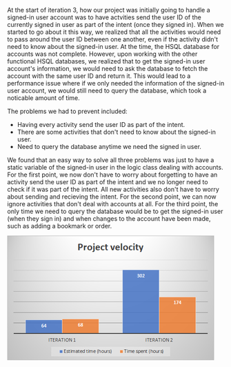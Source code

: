 At the start of iteration 3, how our project was initially going to handle a signed-in user account was to have actvities send the user ID of the currently signed in user as part of the intent (once they signed in). When we started to go about it this way, we realized that all the activities would need to pass around the user ID between one another, even if the activity didn't need to know about the signed-in user. At the time, the HSQL database for accounts was not complete. However, upon working with the other functional HSQL databases, we realized that to get the signed-in user account's information, we would need to ask the database to fetch the account with the same user ID and return it. This would lead to a performance issue where if we only needed the information of the signed-in user account, we would still need to query the database, which took a noticable amount of time.

The problems we had to prevent included:
- Having every activity send the user ID as part of the intent.
- There are some activities that don't need to know about the signed-in user.
- Need to query the database anytime we need the signed in user.

We found that an easy way to solve all three problems was just to have a static variable of the signed-in user in the logic class dealing with accounts. For the first point, we now don't have to worry about forgetting to have an activity send the user ID as part of the intent and we no longer need to check if it was part of the intent. All new activities also don't have to worry about sending and recieving the intent. For the second point, we can now ignore activities that don't deal with accounts at all. For the third point, the only time we need to query the database would be to get the signed-in user (when they sign in) and when changes to the account have been made, such as adding a bookmark or order.

![](VELOCITY.png)